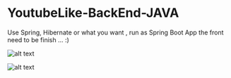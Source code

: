 # YoutubeLike-BackEnd-JAVA
Use Spring, Hibernate or what you want , run as Spring Boot App
the front need to be finish ... :)

![alt text](https://github.com/Yok29/YoutubeLike-BackEnd-JAVA/blob/main/DOCS%20PROJET%20FIL%20ROUGE/YoutubeFinal.png)

![alt text](https://repository-images.githubusercontent.com/495084610/8b84e642-521b-4394-a52e-ad779c7747f6)
